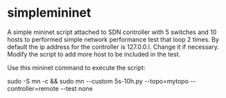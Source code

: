 # simplemininet
A simple mininet script attached to SDN controller with 5 switches and 10 hosts to performed simple network performance test that loop 2 times. By default the ip address for the controller is 127.0.0.l. Change it if necessary. Modify the script to add more host to be included in the test.

Use this mininet command to execute the script:

sudo -S mn -c && sudo mn --custom 5s-10h.py --topo=mytopo --controller=remote --test none
